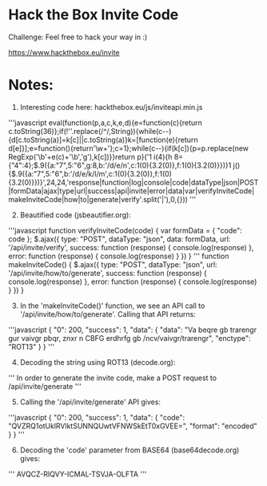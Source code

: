 # Hack the Box Invite Code

Challenge: Feel free to hack your way in :)

https://www.hackthebox.eu/invite

# Notes:

1. Interesting code here: hackthebox.eu/js/inviteapi.min.js

'''javascript
eval(function(p,a,c,k,e,d){e=function(c){return c.toString(36)};if(!''.replace(/^/,String)){while(c--){d[c.toString(a)]=k[c]||c.toString(a)}k=[function(e){return d[e]}];e=function(){return'\\w+'};c=1};while(c--){if(k[c]){p=p.replace(new RegExp('\\b'+e(c)+'\\b','g'),k[c])}}return p}('1 i(4){h 8={"4":4};$.9({a:"7",5:"6",g:8,b:\'/d/e/n\',c:1(0){3.2(0)},f:1(0){3.2(0)}})}1 j(){$.9({a:"7",5:"6",b:\'/d/e/k/l/m\',c:1(0){3.2(0)},f:1(0){3.2(0)}})}',24,24,'response|function|log|console|code|dataType|json|POST|formData|ajax|type|url|success|api|invite|error|data|var|verifyInviteCode|makeInviteCode|how|to|generate|verify'.split('|'),0,{}))
'''

2. Beautified code (jsbeautifier.org):

'''javascript
function verifyInviteCode(code) {
    var formData = {
        "code": code
    };
    $.ajax({
        type: "POST",
        dataType: "json",
        data: formData,
        url: '/api/invite/verify',
        success: function (response) {
            console.log(response)
        },
        error: function (response) {
            console.log(response)
        }
    })
}
'''
function makeInviteCode() {
    $.ajax({
        type: "POST",
        dataType: "json",
        url: '/api/invite/how/to/generate',
        success: function (response) {
            console.log(response)
        },
        error: function (response) {
            console.log(response)
        }
    })
}

3. In the 'makeInviteCode()' function, we see an API call to '/api/invite/how/to/generate'. Calling that API returns:

'''javascript
{
    "0": 200,
    "success": 1,
    "data": {
        "data": "Va beqre gb trarengr gur vaivgr pbqr, znxr n CBFG erdhrfg gb /ncv/vaivgr/trarengr",
        "enctype": "ROT13"
    }
}
'''

4. Decoding the string using ROT13 (decode.org):

'''
In order to generate the invite code, make a POST request to /api/invite/generate
'''

5. Calling the '/api/invite/generate' API gives:

'''javascript
{
    "0": 200,
    "success": 1,
    "data": {
        "code": "QVZRQ1otUklRVlktSUNNQUwtVFNWSkEtT0xGVEE=",
        "format": "encoded"
    }
}
'''

6. Decoding the 'code' parameter from BASE64 (base64decode.org) gives:

'''
AVQCZ-RIQVY-ICMAL-TSVJA-OLFTA
'''

